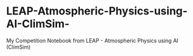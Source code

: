 # LEAP-Atmospheric-Physics-using-AI-ClimSim-
My Competition Notebook from LEAP - Atmospheric Physics using AI (ClimSim)
